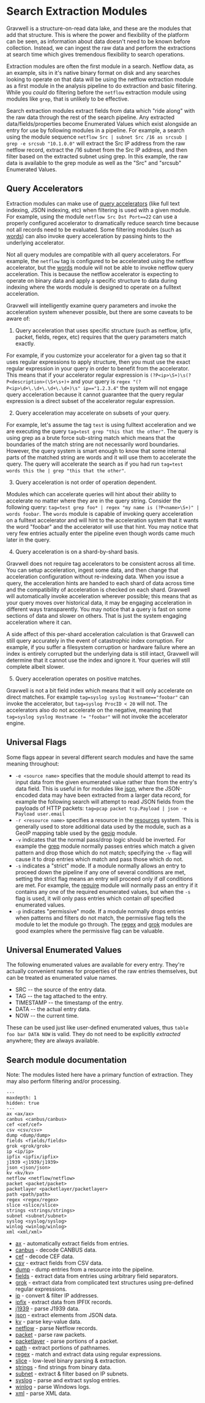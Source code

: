 # Search Extraction Modules

Gravwell is a structure-on-read data lake, and these are the modules that add that structure. This is where the power and flexibility of the platform can be seen, as information about data doesn't need to be known before collection. Instead, we can ingest the raw data and perform the extractions at search time which gives tremendous flexibility to search operations.

Extraction modules are often the first module in a search. Netflow data, as an example, sits in it's native binary format on disk and any searches looking to operate on that data will be using the netflow extraction module as a first module in the analysis pipeline to do extraction and basic filtering. While you *could* do filtering before the `netflow` extraction module using modules like `grep`, that is unlikely to be effective.

Search extraction modules extract fields from data which "ride along" with the raw data through the rest of the search pipeline. Any extracted data/fields/properties become Enumerated Values which exist alongside an entry for use by following modules in a pipeline. For example, a search using the module sequence `netflow Src | subnet Src /16 as srcsub | grep -e srcsub "10.1.0.0"` will extract the Src IP address from the raw netflow record, extract the /16 subnet from the Src IP address, and then filter based on the extracted subnet using grep. In this example, the raw data is available to the grep module as well as the "Src" and "srcsub" Enumerated Values.

## Query Accelerators

Extraction modules can make use of [query accelerators](/configuration/accelerators) (like full text indexing, JSON indexing, etc) when filtering is used with a given module. For example, using the module `netflow Src Dst Port==22` can use a properly configured accelerator to dramatically reduce search time because not all records need to be evaluated.  Some filtering modules (such as [words](words/words.md)) can also invoke query acceleration by passing hints to the underlying accelerator.

Not all query modules are compatible with all query accelerators.  For example, the `netflow` tag is configured to be accelerated using the netflow accelerator, but the [words](words/words.md) module will not be able to invoke netflow query acceleration. This is because the netflow accelerator is expecting to operate on binary data and apply a specific structure to data during indexing where the words module is designed to operate on a fulltext acceleration.

Gravwell will intelligently examine query parameters and invoke the acceleration system whenever possible, but there are some caveats to be aware of:

1. Query acceleration that uses specific structure (such as netflow, ipfix, packet, fields, regex, etc) requires that the query parameters match exactly.

For example, if you customize your accelerator for a given tag so that it uses regular expressions to apply structure, then you must use the exact regular expression in your query in order to benefit from the accelerator.  This means that if your accelerator regular expression is `(?P<ip>\S+)\s(?P<description>(\S+\s+)+` and your query is `regex "(?P<ip>\d+\.\d+\.\d+\.\d+)\s" ip=="1.2.3.4"` the system will not engage query acceleration because it cannot guarantee that the query regular expression is a direct subset of the accelerator regular expression.

2. Query acceleration may accelerate on subsets of your query.

For example, let's assume the tag `test` is using fulltext acceleration and we are executing the query `tag=test grep "this that the other"`.  The query is using grep as a brute force sub-string match which means that the boundaries of the match string are not necessarily word boundaries.  However, the query system is smart enough to know that some internal parts of the matched string are words and it will use them to accelerate the query.  The query will accelerate the search as if you had run `tag=test words this the | grep "this that the other"`.

3. Query acceleration is not order of operation dependent.

Modules which can accelerate queries will hint about their ability to accelerate no matter where they are in the query string.  Consider the following query: `tag=test grep foo* | regex "my name is (?P<name>\S+)" | words foobar`.  The `words` module is capable of invoking query acceleration on a fulltext accelerator and will hint to the acceleration system that it wants the word "foobar" and the accelerator will use that hint.  You may notice that very few entries actually enter the pipeline even though words came much later in the query.

4. Query acceleration is on a shard-by-shard basis.

Gravwell does not require tag accelerators to be consistent across all time. You can setup acceleration, ingest some data, and then change that acceleration configuration without re-indexing data.  When you issue a query, the acceleration hints are handed to each shard of data across time and the compatibility of acceleration is checked on each shard.  Gravwell will automatically invoke acceleration wherever possible; this means that as your query moves over historical data, it may be engaging acceleration in different ways transparently.  You may notice that a query is fast on some sections of data and slower on others.  That is just the system engaging acceleration where it can.

A side affect of this per-shard acceleration calculation is that Gravwell can still query accurately in the event of catastrophic index corruption.  For example, if you suffer a filesystem corruption or hardware failure where an index is entirely corrupted but the underlying data is still intact, Gravwell will determine that it cannot use the index and ignore it.  Your queries will still complete albeit slower.

5. Query acceleration operates on positive matches.

Gravwell is not a bit field index which means that it will only accelerate on direct matches.  For example `tag=syslog syslog Hostname=="foobar"` can invoke the accelerator, but `tag=syslog ProcID < 20` will not.  The accelerators also do not accelerate on the negative, meaning that `tag=syslog syslog Hostname != "foobar"` will not invoke the accelerator engine.

## Universal Flags

Some flags appear in several different search modules and have the same meaning throughout:

* `-e <source name>` specifies that the module should attempt to read its input data from the given enumerated value rather than from the entry's data field. This is useful in for modules like [json](json/json.md), where the JSON-encoded data may have been extracted from a larger data record, for example the following search will attempt to read JSON fields from the payloads of HTTP packets: `tag=pcap packet tcp.Payload | json -e Payload user.email`
* `-r <resource name>` specifies a resource in the [resources](/resources/resources) system. This is generally used to store additional data used by the module, such as a GeoIP mapping table used by the [geoip](geoip/geoip.md) module.
* `-v` indicates that the normal pass/drop logic should be inverted. For example the [grep](grep/grep.md) module normally passes entries which match a given pattern and drop those which do not match; specifying the `-v` flag will cause it to drop entries which match and pass those which do not.
* `-s` indicates a "strict" mode. If a module normally allows an entry to proceed down the pipeline if any one of several conditions are met, setting the strict flag means an entry will proceed only if *all* conditions are met. For example, the [require](require/require.md) module will normally pass an entry if it contains any one of the required enumerated values, but when the `-s` flag is used, it will only pass entries which contain *all* specified enumerated values.
* `-p` indicates "permissive" mode.  If a module normally drops entries when patterns and filters do not match, the permissive flag tells the module to let the module go through.  The [regex](regex/regex.md) and [grok](grok/grok.md) modules are good examples where the permissive flag can be valuable.

## Universal Enumerated Values

The following enumerated values are available for every entry. They're actually convenient names for properties of the raw entries themselves, but can be treated as enumerated value names.

* SRC -- the source of the entry data.
* TAG -- the tag attached to the entry.
* TIMESTAMP -- the timestamp of the entry.
* DATA -- the actual entry data.
* NOW -- the current time.

These can be used just like user-defined enumerated values, thus `table foo bar DATA NOW` is valid. They do not need to be explicitly *extracted* anywhere; they are always available.

## Search module documentation

Note: The modules listed here have a primary function of extraction. They may also perform filtering and/or processing.

```{toctree}
---
maxdepth: 1
hidden: true
---
ax <ax/ax>
canbus <canbus/canbus>
cef <cef/cef>
csv <csv/csv>
dump <dump/dump>
fields <fields/fields>
grok <grok/grok>
ip <ip/ip>
ipfix <ipfix/ipfix>
j1939 <j1939/j1939>
json <json/json>
kv <kv/kv>
netflow <netflow/netflow>
packet <packet/packet>
packetlayer <packetlayer/packetlayer>
path <path/path>
regex <regex/regex>
slice <slice/slice>
strings <strings/strings>
subnet <subnet/subnet>
syslog <syslog/syslog>
winlog <winlog/winlog>
xml <xml/xml>
```

* [ax](ax/ax.md) - automatically extract fields from entries.
* [canbus](canbus/canbus.md) - decode CANBUS data.
* [cef](cef/cef.md) - decode CEF data.
* [csv](csv/csv.md) - extract fields from CSV data.
* [dump](dump/dump.md) - dump entries from a resource into the pipeline.
* [fields](fields/fields.md) - extract data from entries using arbitrary field separators.
* [grok](grok/grok.md) - extract data from complicated text structures using pre-defined regular expressions.
* [ip](ip/ip.md) - convert & filter IP addresses.
* [ipfix](ipfix/ipfix.md) - extract data from IPFIX records.
* [j1939](j1939/j1939.md) - parse J1939 data.
* [json](json/json.md) - extract elements from JSON data.
* [kv](kv/kv.md) - parse key-value data.
* [netflow](netflow/netflow.md) - parse Netflow records.
* [packet](packet/packet.md) - parse raw packets.
* [packetlayer](packetlayer/packetlayer.md) - parse portions of a packet.
* [path](path/path.md) - extract portions of pathnames.
* [regex](regex/regex.md) - match and extract data using regular expressions.
* [slice](slice/slice.md) - low-level binary parsing & extraction.
* [strings](strings/strings.md) - find strings from binary data.
* [subnet](subnet/subnet.md) - extract & filter based on IP subnets.
* [syslog](syslog/syslog.md) - parse and extract syslog entries.
* [winlog](winlog/winlog.md) - parse Windows logs.
* [xml](xml/xml.md) - parse XML data.
